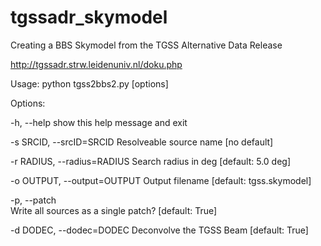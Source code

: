 # tgssadr_skymodel
Creating a BBS Skymodel from the TGSS Alternative Data Release

http://tgssadr.strw.leidenuniv.nl/doku.php

Usage: python tgss2bbs2.py [options]

Options:

-h, --help            show this help message and exit

-s SRCID, --srcID=SRCID
                        Resolveable source name [no default]

-r RADIUS, --radius=RADIUS
                        Search radius in deg [default: 5.0 deg]

-o OUTPUT, --output=OUTPUT
                        Output filename [default: tgss.skymodel]

-p, --patch           
			Write all sources as a single patch? [default: True]

-d DODEC, --dodec=DODEC
                        Deconvolve the TGSS Beam [default: True]

